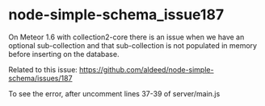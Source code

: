 # node-simple-schema_issue187

On Meteor 1.6 with collection2-core there is an issue when we have an optional sub-collection and that sub-collection is not populated in memory before inserting on the database.

Related to this issue:
https://github.com/aldeed/node-simple-schema/issues/187

To see the error, after uncomment lines 37-39 of server/main.js
